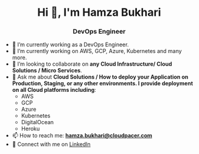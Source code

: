 <h1 align="center">Hi 👋, I'm Hamza Bukhari</h1>
<h3 align="center">DevOps Engineer</h3>



- 🔭 I’m currently working as a DevOps Engineer.
- 🌱 I’m currently working on AWS, GCP, Azure, Kubernetes and many more.
- 👯 I’m looking to collaborate on **any Cloud Infrastructure/ Cloud Solutions / Micro Services**.
- 💬 Ask me about **Cloud Solutions / How to deploy your Application on Production, Staging, or any other environments. I provide deployment on all Cloud platforms including**:
  - AWS
  - GCP
  - Azure
  - Kubernetes
  - DigitalOcean
  - Heroku
- 📫 How to reach me: **hamza.bukhari@cloudpacer.com**
- 📄 Connect with me on [LinkedIn](https://www.linkedin.com/in/hamzabukhari949/)
